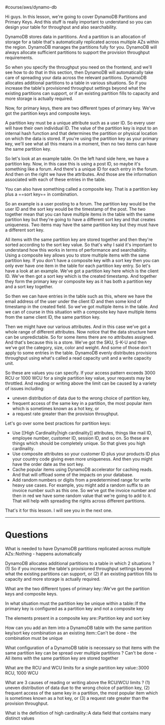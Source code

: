#course/aws/dynamo-db

 Hi guys. In this lesson, we're going to cover DynamoDB Partitions and Primary Keys. And this stuff is really important to understand so you can design your table for throughput and also searchability. 
 
 DynamoDB stores data in partitions. And a partition is an allocation of storage for a table that's automatically replicated across multiple AZs within the region. DynamoDB manages the partitions fully for you. DynamoDB will always allocate sufficient partitions to support the provision throughput requirements. 
 
 So when you specify the throughput you need on the frontend, and we'll see how to do that in this section, then DynamoDB will automatically take care of spreading your data across the relevant partitions. DynamoDB allocates additional partitions to a table in various situations. So if you increase the table's provisioned throughput settings beyond what the existing partitions can support, or if an existing partition fills to capacity and more storage is actually required. 
 
 Now, for primary keys, there are two different types of primary key. We've got the partition keys and composite keys. 
 
 A partition key must be a unique attribute such as a user ID. So every user will have their own individual ID. The value of the partition key is input to an internal hash function and that determines the partition or physical location on which the data is stored. If you're using the partition key as your primary key, we'll see what all this means in a moment, then no two items can have the same partition key. 
 
 So let's look at an example table. On the left hand side here, we have a partition key. Now, in this case this is using a post ID, so maybe it's something like a forum. And there's a unique ID for each entry in the forum. And then on the right we have the attributes. And those are the information associated with each of these entries in the table. 


 You can also have something called a composite key. That is a partition key plus a ==sort key== in combination. 


 So an example is a user posting to a forum. The partition key would be the user ID and the sort key would be the timestamp of the post. The two together mean that you can have multiple items in the table with the same partition key but they're going to have a different sort key and that creates uniqueness. Two items may have the same partition key but they must have a different sort key. 
 
 All items with the same partition key are stored together and then they're sorted according to the sort key value. So that's why I said it's important to understand how this works in terms of performance and searchability. Using a composite key allows you to store multiple items with the same partition key. If you don't have a composite key with a sort key then you can only ever have one item in the table for each partition key entry. So let's have a look at an example. We've got a partition key here which is the client ID. We've then got a sort key which is the created timestamp. And together they form the primary key or composite key as it has both a partition key and a sort key together. 
 
 So then we can have entries in the table such as this, where we have the email address of the user under the client ID and then some kind of timestamp in the created field. So we've got multiple items in the table. And we can of course in this situation with a composite key have multiple items from the same client ID, the same partition key. 
 
 Then we might have our various attributes. And in this case we've got a whole range of different attributes. Now notice that the data structure here can be unpredictable. So for some items there are no attributes assigned. And that's because this is a store. We've got the SKU, S-K-U and then we've got the category, size, color and weight. And some of those don't apply to some entries in the table. DynamoDB evenly distributes provisions throughput using what's called a read capacity unit and a write capacity unit. 
 
 So these are values you can specify. If your access pattern exceeds 3000 RCU or 1000 WCU for a single partition key value, your requests may be throttled. And reading or writing above the limit can be caused by a variety of issues including:
 - uneven distribution of data due to the wrong choice of partition key, 
 - frequent access of the same key in a partition, the most popular item which is sometimes known as a hot key, or 
 - a request rate greater than the provision throughput. 
 
 Let's go over some best practices for partition keys:
 - Use [[High Cardinality|high cardinality]] attributes, things like mail ID, employee number, customer ID, session ID, and so on. So these are things which should be completely unique. So that gives you high cardinality. 
 - Use composite attributes so your customer ID plus your products ID plus your country code giving even more uniqueness. And then you might have the order date as the sort key. 
 - Cache popular items using DynamoDB accelerator for caching reads. And that will offload some of the impacts on your database. 
 - Add random numbers or digits from a predetermined range for write heavy use cases. For example, you might add a random suffix to an invoice number such as this one. So we've got the invoice number and then in red we have some random value that we're going to add to it. That will help with spreading the rights across different partitions. 
 
 That's it for this lesson. I will see you in the next one. 
 
----

# Questions

What is needed to have DynamoDB partitions replicated across multiple AZs::Nothing - happens automatically
<!--SR:!2024-07-04,37,250-->

DynamoDB allocates additional partitions to a table in which 2 situations
?
(1) So if you increase the table's provisioned throughput settings beyond what the existing partitions can support, or
(2) if an existing partition fills to capacity and more storage is actually required.
<!--SR:!2024-07-07,3,190-->

What are the two different types of primary key::We've got the partition keys and composite keys.
<!--SR:!2024-07-25,44,250-->

In what situation must the partition key be unique within a table::If the primary key is configured as a partition key and not a composite key
<!--SR:!2024-08-26,34,250-->

The elements present in a composite key are::Partition key and sort key
<!--SR:!2024-09-22,88,270-->

How can you add an item into a DynamoDB table with the same partition key/sort key combination as an existing item::Can't be done - the combination must be unique
<!--SR:!2024-08-15,53,250-->

What configuration of a DynamoDB table is necessary so that items with the same partition key can be spread over multiple partitions
?
Can't be done - All items with the same partition key are stored together
<!--SR:!2024-07-31,47,250-->

What are the RCU and WCU limits for a single partition key value::3000 RCU, 1000 WCU <!--SR:!2024-08-01,7,190-->

What are 3 causes of reading or writing above the RCU/WCU limits
?
(1) uneven distribution of data due to the wrong choice of partition key,
(2) frequent access of the same key in a partition, the most popular item which is sometimes known as a hot key, or
(3) a request rate greater than the provision throughput.
<!--SR:!2024-06-28,14,210-->

What is the definition of high cardinality::A data field that contains many distinct values
<!--SR:!2024-07-28,44,250-->




































